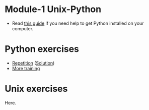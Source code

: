 # Module-1 Unix-Python
* Read [this guide](guide_getting_started_with_python..md) if you need help to get Python installed on your computer.

# Python exercises
* [Repetition](Python-exercise1.md) ([Solution](solutions/Exercise1-solution.py))
* [More training](..)

# Unix exercises
Here.
